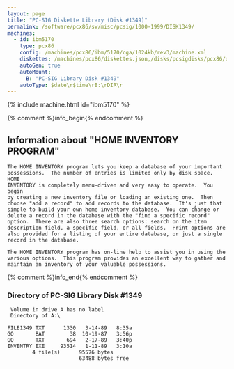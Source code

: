 ```yaml
---
layout: page
title: "PC-SIG Diskette Library (Disk #1349)"
permalink: /software/pcx86/sw/misc/pcsig/1000-1999/DISK1349/
machines:
  - id: ibm5170
    type: pcx86
    config: /machines/pcx86/ibm/5170/cga/1024kb/rev3/machine.xml
    diskettes: /machines/pcx86/diskettes.json,/disks/pcsigdisks/pcx86/diskettes.json
    autoGen: true
    autoMount:
      B: "PC-SIG Library Disk #1349"
    autoType: $date\r$time\rB:\rDIR\r
---
```


{% include machine.html id="ibm5170" %}

{% comment %}info_begin{% endcomment %}

## Information about "HOME INVENTORY PROGRAM"

    The HOME INVENTORY program lets you keep a database of your important
    possessions.  The number of entries is limited only by disk space.  HOME
    INVENTORY is completely menu-driven and very easy to operate.  You begin
    by creating a new inventory file or loading an existing one.  Then
    choose "add a record" to add records to the database.  It's just that
    simple to build your own home inventory database.  You can change or
    delete a record in the database with the "find a specific record"
    option.  There are also three search options: search on the item
    description field, a specific field, or all fields.  Print options are
    also provided for a listing of your entire database, or just a single
    record in the database.
    
    The HOME INVENTORY program has on-line help to assist you in using the
    various options.  This program provides an excellent way to gather and
    maintain an inventory of your valuable possessions.
{% comment %}info_end{% endcomment %}


### Directory of PC-SIG Library Disk #1349

     Volume in drive A has no label
     Directory of A:\

    FILE1349 TXT      1330   3-14-89   8:35a
    GO       BAT        38  10-19-87   3:56p
    GO       TXT       694   2-17-89   3:40p
    INVENTRY EXE     93514   1-11-89   3:10a
            4 file(s)      95576 bytes
                           63488 bytes free
